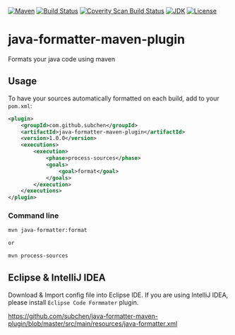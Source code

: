 [![Maven](https://img.shields.io/maven-central/v/com.github.subchen/java-formatter-maven-plugin.svg?style=flat&label=java-formatter-maven-plugin)](https://search.maven.org/search?q=a:java-formatter-maven-plugin)
[![Build Status](https://travis-ci.org/subchen/java-formatter-maven-plugin.svg?branch=master)](https://travis-ci.org/subchen/java-formatter-maven-plugin)
[![Coverity Scan Build Status](https://scan.coverity.com/projects/subchen-java-formatter-maven-plugin/badge.svg?flat=1)](https://scan.coverity.com/projects/subchen-java-formatter-maven-plugin)
[![JDK](http://img.shields.io/badge/JDK-v8.0+-yellow.svg)](http://www.oracle.com/technetwork/java/javase/downloads/index.html)
[![License](http://img.shields.io/badge/License-Apache_2-red.svg)](http://www.apache.org/licenses/LICENSE-2.0)

# java-formatter-maven-plugin

Formats your java code using maven

## Usage

To have your sources automatically formatted on each build, add to your `pom.xml`:

```xml
<plugin>
    <groupId>com.github.subchen</groupId>
    <artifactId>java-formatter-maven-plugin</artifactId>
    <version>1.0.0</version>
    <executions>
        <execution>
            <phase>process-sources</phase>
            <goals>
                <goal>format</goal>
            </goals>
        </execution>
    </executions>
</plugin>
```

### Command line

```bash
mvn java-formatter:format

or

mvn process-sources
```

## Eclipse & IntelliJ IDEA

Download & Import config file into Eclipse IDE. If you are using IntelliJ IDEA, please install `Eclipse Code Formmater` plugin.

https://github.com/subchen/java-formatter-maven-plugin/blob/master/src/main/resources/java-formatter.xml



